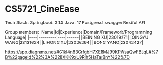 # CS5721_CineEase
Tech Stack:
Springboot: 3.1.5
Java: 17
Postgresql
swagger
Restful API

Group members:
|Name|Id|Experience|Domain/Framework/Programming Language|
|----|---------|----|------|
|BEINING XU|23019271|
|QINGYU WANG|23131624|
|LIHONG XU|23026294|
|SONG YANG|23042427|

https://app.diagrams.net/#G1kl4n83GrfgbH7XERMJ99KPWsaQwFBLqL#%7B%22pageId%22%3A%22BXKK9xU9Rih5HaTarBnY%22%7D 
